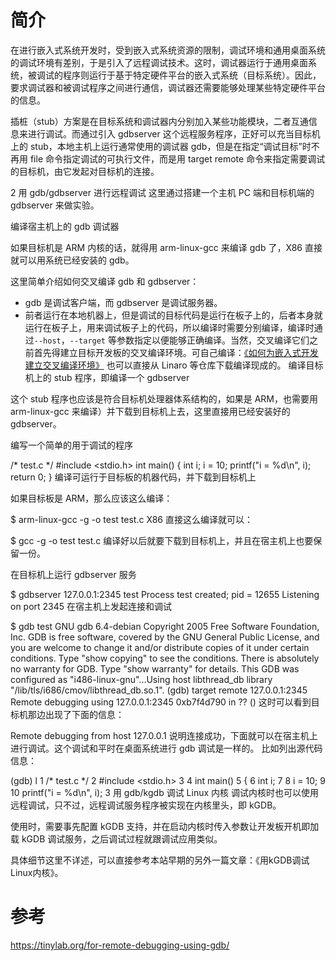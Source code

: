 
# 简介
在进行嵌入式系统开发时，受到嵌入式系统资源的限制，调试环境和通用桌面系统的调试环境有差别，于是引入了远程调试技术。这时，调试器运行于通用桌面系统，被调试的程序则运行于基于特定硬件平台的嵌入式系统（目标系统）。因此，要求调试器和被调试程序之间进行通信，调试器还需要能够处理某些特定硬件平台的信息。

插桩（stub）方案是在目标系统和调试器内分别加入某些功能模块，二者互通信息来进行调试。而通过引入 gdbserver 这个远程服务程序，正好可以充当目标机上的 stub，本地主机上运行通常使用的调试器 gdb，但是在指定“调试目标”时不再用 file 命令指定调试的可执行文件，而是用 target remote 命令来指定需要调试的目标机，由它发起对目标机的连接。

2 用 gdb/gdbserver 进行远程调试
这里通过搭建一个主机 PC 端和目标机端的 gdbserver 来做实验。

编译宿主机上的 gdb 调试器

如果目标机是 ARM 内核的话，就得用 arm-linux-gcc 来编译 gdb 了，X86 直接就可以用系统已经安装的 gdb。

这里简单介绍如何交叉编译 gdb 和 gdbserver：

 * gdb 是调试客户端，而 gdbserver 是调试服务器。
 * 前者运行在本地机器上，但是调试的目标代码是运行在板子上的，后者本身就运行在板子上，用来调试板子上的代码，所以编译时需要分别编译，编译时通过`--host`，`--target` 等参数指定以便能够正确编译。当然，交叉编译它们之前首先得建立目标开发板的交叉编译环境。可自己编译：[《如何为嵌入式开发建立交叉编译环境》](http://www.ibm.com/developerworks/cn/linux/l-embcmpl/) 也可以直接从 Linaro 等仓库下载编译现成的。
编译目标机上的 stub 程序，即编译一个 gdbserver

这个 stub 程序也应该是符合目标机处理器体系结构的，如果是 ARM，也需要用 arm-linux-gcc 来编译）并下载到目标机上去，这里直接用已经安装好的 gdbserver。

编写一个简单的用于调试的程序

 /* test.c */
 #include <stdio.h>
 int main()
 {
         int i;
         i = 10;
         printf("i = %d\n", i);
         return 0;
 }
编译可运行于目标板的机器代码，并下载到目标机上

如果目标板是 ARM，那么应该这么编译：

 $ arm-linux-gcc  -g -o test test.c
X86 直接这么编译就可以：

 $ gcc  -g -o test test.c
编译好以后就要下载到目标机上，并且在宿主机上也要保留一份。

在目标机上运行 gdbserver 服务

 $ gdbserver 127.0.0.1:2345 test
 Process test created; pid = 12655
 Listening on port 2345
在宿主机上发起连接和调试

 $ gdb test
 GNU gdb 6.4-debian
 Copyright 2005 Free Software Foundation, Inc.
 GDB is free software, covered by the GNU General Public License, and you are
 welcome to change it and/or distribute copies of it under certain conditions.
 Type "show copying" to see the conditions.
 There is absolutely no warranty for GDB.  Type "show warranty" for details.
 This GDB was configured as "i486-linux-gnu"...Using host libthread_db library "/lib/tls/i686/cmov/libthread_db.so.1".
 (gdb) target remote 127.0.0.1:2345
 Remote debugging using 127.0.0.1:2345
 0xb7f4d790 in ?? ()
这时可以看到目标机那边出现了下面的信息：

 Remote debugging from host 127.0.0.1
说明连接成功，下面就可以在宿主机上进行调试。这个调试和平时在桌面系统进行 gdb 调试是一样的。 比如列出源代码信息：

 (gdb) l
 1       /* test.c */
 2       #include <stdio.h>
 3
 4       int main()
 5       {
 6               int i;
 7
 8               i = 10;
 9
 10              printf("i = %d\n", i);
3 用 gdb/kgdb 调试 Linux 内核
调试内核时也可以使用远程调试，只不过，远程调试服务程序被实现在内核里头，即 kGDB。

使用时，需要事先配置 kGDB 支持，并在启动内核时传入参数让开发板开机即加载 kGDB 调试服务，之后调试过程就跟调试应用类似。

具体细节这里不详述，可以直接参考本站早期的另外一篇文章：《用kGDB调试Linux内核》。

# 参考

https://tinylab.org/for-remote-debugging-using-gdb/